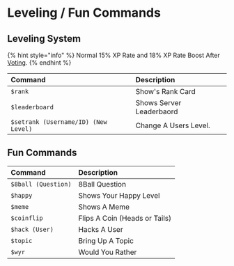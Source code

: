 # Leveling / Fun Commands

## Leveling System

{% hint style="info" %}
Normal 15% XP Rate and 18% XP Rate Boost After [Voting](https://top.gg/bot/765088908773818378).
{% endhint %}

| Command | Description |
| :--- | :--- |
| `$rank` | Show's Rank Card |
| `$leaderboard` | Shows Server Leaderbaord |
| `$setrank (Username/ID) (New Level)` | Change A Users Level. |

## Fun Commands

| Command | Description |
| :--- | :--- |
| `$8ball (Question)` | 8Ball Question |
| `$happy` | Shows Your Happy Level |
| `$meme` | Shows A Meme |
| `$coinflip` | Flips A Coin \(Heads or Tails\) |
| `$hack (User)` | Hacks A User |
| `$topic` | Bring Up A Topic |
| `$wyr` | Would You Rather |


